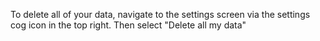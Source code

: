To delete all of your data, navigate to the settings screen via the settings cog icon in the top right. Then select "Delete all my data"
